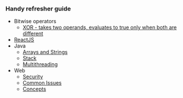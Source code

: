 ### Handy refresher guide

- Bitwise operators
  - [XOR - takes two operands, evaluates to true only when both are different](https://github.com/ankurjuneja/React-Java-Concepts/tree/master/src/XOR.java)
- [ReactJS](https://github.com/ankurjuneja/React-Java-Concepts/blob/master/ReactJs/Introduction.md)
- Java
  - [Arrays and Strings](https://github.com/ankurjuneja/React-Java-Concepts/blob/master/ArraysAndStrings/Tutorial.md)
  - [Stack](https://github.com/ankurjuneja/React-Java-Concepts/blob/master/DataStructures/Stack.md)
  - [Multithreading](https://github.com/ankurjuneja/React-Java-Concepts/blob/master/Java/Multithreading.md)
- Web
  - [Security](https://github.com/ankurjuneja/React-Java-Concepts/blob/master/Web-Issues-And-Monitoring/ApplicationSecurity.md)
  - [Common Issues](https://github.com/ankurjuneja/React-Java-Concepts/blob/master/Web-Issues-And-Monitoring/Common.md)
  - [Concepts](https://github.com/ankurjuneja/React-Java-Concepts/blob/master/Web-Issues-And-Monitoring/Concepts.md)
  
